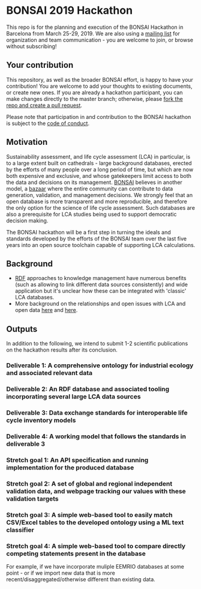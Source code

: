 # BONSAI 2019 Hackathon

This repo is for the planning and execution of the BONSAI Hackathon in Barcelona from March 25-29, 2019. We are also using a [mailing list](https://bonsai.groups.io/g/hackathon2019) for organization and team communication - you are welcome to join, or browse without subscribing!

## Your contribution

This repository, as well as the broader BONSAI effort, is happy to have your contribution! You are welcome to add your thoughts to existing documents, or create new ones. If you are already a hackathon participant, you can make changes directly to the master branch; otherwise, please [fork the repo and create a pull request](https://guides.github.com/introduction/flow/).

Please note that participation in and contribution to the BONSAI hackathon is subject to the [code of conduct](https://github.com/BONSAMURAIS/hackathon-2019/blob/master/Code-of-conduct.md).

## Motivation

Sustainability assessment, and life cycle assessment (LCA) in particular, is to a large extent built on cathedrals - large background databases, erected by the efforts of many people over a long period of time, but which are now both expensive and exclusive, and whose gatekeepers limit access to both the data and decisions on its management. [BONSAI](https://bonsai.uno/) believes in another model, a [bazaar](https://en.wikipedia.org/wiki/The_Cathedral_and_the_Bazaar) where the entire community can contribute to data generation, validation, and management decisions. We strongly feel that an open database is more transparent and more reproducible, and therefore the only option for the science of life cycle assessment. Such databases are also a prerequisite for LCA studies being used to support democratic decision making.

The BONSAI hackathon will be a first step in turning the ideals and standards developed by the efforts of the BONSAI team over the last five years into an open source toolchain capable of supporting LCA calculations.

## Background

- [RDF](https://en.wikipedia.org/wiki/Resource_Description_Framework) approaches to knowledge management have numerous benefits (such as allowing to link different data sources consistently) and wide application but it's unclear how these can be integrated with 'classic' LCA databases.
- More background on the relationships and open issues with LCA and open data [here](https://chris.mutel.org/next-steps.html#id2) and [here](https://lca-net.com/blog/next-step-open-lca-data/).

## Outputs

In addition to the following, we intend to submit 1-2 scientific publications on the hackathon results after its conclusion.

### Deliverable 1: A comprehensive ontology for industrial ecology and associated relevant data

### Deliverable 2: An RDF database and associated tooling incorporating several large LCA data sources

### Deliverable 3: Data exchange standards for interoperable life cycle inventory models

### Deliverable 4: A working model that follows the standards in deliverable 3

### Stretch goal 1: An API specification and running implementation for the produced database

### Stretch goal 2: A set of global and regional independent validation data, and webpage tracking our values with these validation targets

### Stretch goal 3: A simple web-based tool to easily match CSV/Excel tables to the developed ontology using a ML text classifier

### Stretch goal 4: A simple web-based tool to compare directly competing statements present in the database

For example, if we have incorporate muliple EEMRIO databases at some point - or if we import new data that is more recent/disaggregated/otherwise different than existing data.
